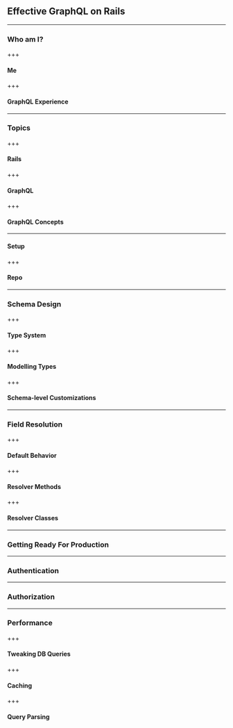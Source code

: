 ## Effective GraphQL on Rails

---
### Who am I?

+++
#### Me

+++
#### GraphQL Experience

---
### Topics

+++
#### Rails

+++
#### GraphQL

+++
#### GraphQL Concepts

---
#### Setup

+++
#### Repo

---
### Schema Design

+++
#### Type System

+++
#### Modelling Types

+++
#### Schema-level Customizations

---
### Field Resolution

+++
#### Default Behavior

+++
#### Resolver Methods

+++
#### Resolver Classes

---
### Getting Ready For Production

---
### Authentication

---
### Authorization

---
### Performance

+++
#### Tweaking DB Queries

+++
#### Caching

+++
#### Query Parsing
